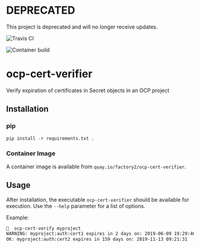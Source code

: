 # DEPRECATED

This project is deprecated and will no longer receive updates.

![Travis CI](https://api.travis-ci.org/lcarva/ocp-cert-verifier.svg?branch=master)

![Container build](https://quay.io/repository/factory2/ocp-cert-verifier/status)

# ocp-cert-verifier

Verify expiration of certificates in Secret objects in an OCP project

## Installation

### pip

```python
pip install -r requirements.txt .
```

### Container Image

A container image is available from `quay.io/factory2/ocp-cert-verifier`.

## Usage

After installation, the executable `ocp-cert-verifier` should be available for execution.
Use the `--help` parameter for a list of options.

Example:

```bash
🐚  ocp-cert-verify myproject
WARNING: myproject:auth:cert1 expires in 2 days on: 2019-06-09 19:29:46
OK: myproject:auth:cert2 expires in 159 days on: 2019-11-13 09:21:31
```

